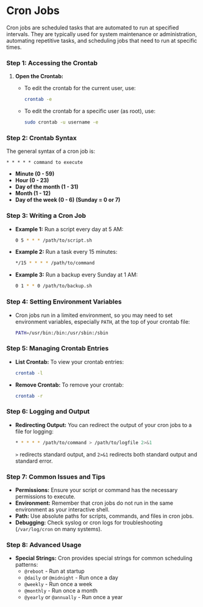 # Cron Jobs

Cron jobs are scheduled tasks that are automated to run at specified intervals. They are typically used for system maintenance or administration, automating repetitive tasks, and scheduling jobs that need to run at specific times.

### Step 1: Accessing the Crontab

1. **Open the Crontab:**
   - To edit the crontab for the current user, use:

     ```bash
     crontab -e
     ```

   - To edit the crontab for a specific user (as root), use:

     ```bash
     sudo crontab -u username -e
     ```

### Step 2: Crontab Syntax

The general syntax of a cron job is:

```
* * * * * command to execute
```

- **Minute (0 - 59)**
- **Hour (0 - 23)**
- **Day of the month (1 - 31)**
- **Month (1 - 12)**
- **Day of the week (0 - 6) (Sunday = 0 or 7)**

### Step 3: Writing a Cron Job

- **Example 1:** Run a script every day at 5 AM:

  ```bash
  0 5 * * * /path/to/script.sh
  ```

- **Example 2:** Run a task every 15 minutes:

  ```bash
  */15 * * * * /path/to/command
  ```

- **Example 3:** Run a backup every Sunday at 1 AM:

  ```bash
  0 1 * * 0 /path/to/backup.sh
  ```

### Step 4: Setting Environment Variables

- Cron jobs run in a limited environment, so you may need to set environment variables, especially `PATH`, at the top of your crontab file:

  ```bash
  PATH=/usr/bin:/bin:/usr/sbin:/sbin
  ```

### Step 5: Managing Crontab Entries

- **List Crontab:** To view your crontab entries:

  ```bash
  crontab -l
  ```

- **Remove Crontab:** To remove your crontab:

  ```bash
  crontab -r
  ```

### Step 6: Logging and Output

- **Redirecting Output:** You can redirect the output of your cron jobs to a file for logging:

  ```bash
  * * * * * /path/to/command > /path/to/logfile 2>&1
  ```

  `>` redirects standard output, and `2>&1` redirects both standard output and standard error.

### Step 7: Common Issues and Tips

- **Permissions:** Ensure your script or command has the necessary permissions to execute.
- **Environment:** Remember that cron jobs do not run in the same environment as your interactive shell.
- **Path:** Use absolute paths for scripts, commands, and files in cron jobs.
- **Debugging:** Check syslog or cron logs for troubleshooting (`/var/log/cron` on many systems).

### Step 8: Advanced Usage

- **Special Strings:** Cron provides special strings for common scheduling patterns:
  - `@reboot` - Run at startup
  - `@daily` or `@midnight` - Run once a day
  - `@weekly` - Run once a week
  - `@monthly` - Run once a month
  - `@yearly` or `@annually` - Run once a year
